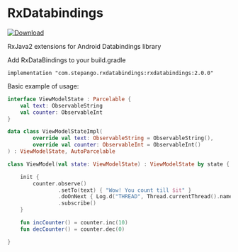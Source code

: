 # RxDatabindings
[![Download](https://api.bintray.com/packages/step-89-g/stepango/rxDataBindings/images/download.svg) ](https://bintray.com/step-89-g/stepango/rxDataBindings/_latestVersion)

RxJava2 extensions for Android Databindings library

Add RxDataBindings to your build.gradle
```
implementation "com.stepango.rxdatabindings:rxdatabindings:2.0.0"
```

Basic example of usage:
```kotlin
interface ViewModelState : Parcelable {
    val text: ObservableString
    val counter: ObservableInt
}

data class ViewModelStateImpl(
        override val text: ObservableString = ObservableString(),
        override val counter: ObservableInt = ObservableInt()
) : ViewModelState, AutoParcelable

class ViewModel(val state: ViewModelState) : ViewModelState by state {

    init {
        counter.observe()
                .setTo(text) { "Wow! You count till $it" }
                .doOnNext { Log.d("THREAD", Thread.currentThread().name) }
                .subscribe()
    }

    fun incCounter() = counter.inc(10)
    fun decCounter() = counter.dec(0)

}
```
